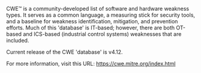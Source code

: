 CWE™ is a community-developed list of software and hardware weakness types. It serves as a common language, a measuring stick for security tools, and a baseline for weakness identification, mitigation, and prevention efforts. Much of this 'database' is IT-based; however, there are both OT-based and ICS-based (industrial control systems) weaknesses that are included.

Current release of the CWE 'database' is v4.12.

For more information, visit this URL: https://cwe.mitre.org/index.html
